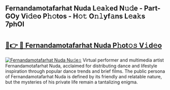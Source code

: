 ## Fernandamotafarhat Nuda L𝚎a𝚔ed N𝚞𝚍e - Part-GOy Vi𝚍𝚎o P𝚑𝚘tos - H𝚘𝚝 O𝚗𝚕yf𝚊ns L𝚎a𝚔s 7phOI

# <h2><a href="http://kfdq27.oniu.top/?m=Fernandamotafarhat+Nuda">🔗👉 🔴 Fernandamotafarhat Nuda P𝚑ot𝚘𝚜 V𝚒d𝚎o</a></h2>

[![Fernandamotafarhat Nuda Nu𝚍e𝚜](https://i.imgur.com/0qMVB7G.gif)](http://kfdq27.oniu.top/?m=Fernandamotafarhat+Nuda)
Virtual performer and multimedia artist Fernandamotafarhat Nuda, acclaimed for distributing dance and lifestyle inspiration through popular dance trends and brief films. The public persona of Fernandamotafarhat Nuda is defined by its friendly and relatable nature, but the mysteries of his private life remain a tantalizing enigma.  
